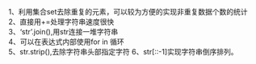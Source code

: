 1、利用集合set去除重复的元素，可以较为方便的实现非重复数据个数的统计  
2、直接用+=处理字符串速度很快  
3、‘str’.join(),用str连接一堆字符串  
4、可以在表达式内部使用for in 循环    
5、str.strip(),去除字符串头部指定字符
6、str[::-1]实现字符串倒序排列。

